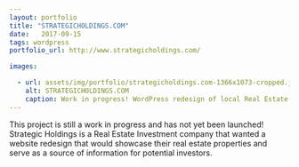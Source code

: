 ```yaml
---
layout: portfolio
title: "STRATEGICHOLDINGS.COM"
date:   2017-09-15
tags: wordpress
portfolio_url: http://www.strategicholdings.com/

images:

  - url: assets/img/portfolio/strategicholdings.com-1366x1073-cropped.jpg
    alt: STRATEGICHOLDINGS.COM
    caption: Work in progress! WordPress redesign of local Real Estate Investment Company
---
```


This project is still a work in progress and has not yet been launched! Strategic Holdings is a Real Estate Investment company that wanted a website redesign that would showcase their real estate properties and serve as a source of information for potential investors.